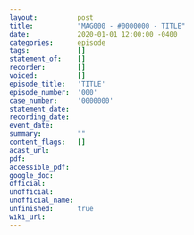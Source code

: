 ```yaml
---
layout:          post
title:           "MAG000 - #0000000 - TITLE"
date:            2020-01-01 12:00:00 -0400
categories:      episode
tags:            []
statement_of:    []
recorder:        []
voiced:          []
episode_title:   'TITLE'
episode_number:  '000'
case_number:     '0000000'
statement_date:  
recording_date:  
event_date:      
summary:         ""
content_flags:   []
acast_url:       
pdf:             
accessible_pdf:  
google_doc:      
official:        
unofficial:      
unofficial_name: 
unfinished:      true
wiki_url:        
---
```



